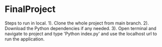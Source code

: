 # FinalProject
Steps to run in local.
1). Clone the whole project from main branch.
2). Download the Python dependencies if any needed.
3). Open terminal and navigate to project and type 'Python index.py' and use the localhost url to run the application.
